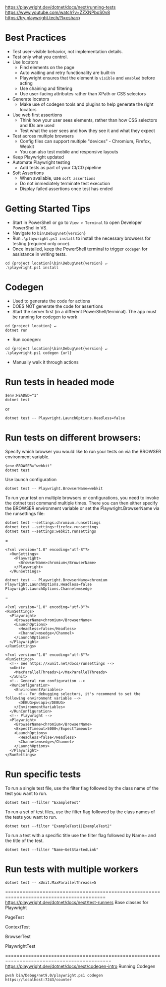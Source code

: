 ﻿https://playwright.dev/dotnet/docs/next/running-tests
https://www.youtube.com/watch?v=ZZXNPboS0v8
https://try.playwright.tech/?l=csharp

# Best Practices
- Test user-visible behavior, not implementation details.
- Test only what you control.
- Use locators
    - Find elements on the page
    - Auto waiting and retry functionality are built-in
    - Playwright ensures that the element is `visible` and `enabled` before acting
    - Use chaining and filtering
    - Use user-facing attributes rather than XPath or CSS selectors
- Generate locators
    - Make use of codegen tools and plugins to help generate the right locators
- Use web first assertions
    - Think how your user sees elements, rather than how CSS selectors and IDs are used
    - Test what the user sees and how they see it and what they expect
- Test across multiple browsers
    - Config files can support multiple "devices" - Chromium, Firefox, Webkit
    - You can also test mobile and responsive layouts
- Keep Playwright updated
- Automate Playwright testing
    - Add tests as part of your CI/CD pipeline
- Soft Assertions
    - When available, use `soft assertions`
    - Do not immediately terminate test execution
    - Display failed assertions once test has ended


# Getting Started Tips
- Start in PowerShell or go to `View > Terminal` to open Developer PowerShel in VS.
- Navigate to `bin\Debug\net{version}`
- Run `.\playwright.ps1 install` to install the necessary browsers for testing (required only once).
- Once installed, keep the PowerShell terminal to trigger `codegen` for assistance in writing tests.
```
cd {project location}\bin\Debug\net{version} ↵
.\playwright.ps1 install
```

# Codegen
- Used to generate the code for actions
- DOES NOT generate the code for assertions
- Start the server first (in a different PowerShell/terminal). The app must be running for codegen to work 
```
cd {project location} ↵
dotnet run
```

- Run codegen:
```
cd {project location}\bin\Debug\net{version} ↵
.\playwright.ps1 codegen {url}
```

- Manually walk it through actions


# Run tests in headed mode
```
$env:HEADED="1"
dotnet test
```
or
```
dotnet test -- Playwright.LaunchOptions.Headless=false
```


# Run tests on different browsers: 
Specify which browser you would like to run your tests on via the BROWSER environment variable.
```
$env:BROWSER="webkit"
dotnet test
```

Use launch configuration
```
dotnet test -- Playwright.BrowserName=webkit
```

To run your test on multiple browsers or configurations, you need to invoke the dotnet test command multiple times. 
There you can then either specify the BROWSER environment variable or set the Playwright.BrowserName via the runsettings file:

```
dotnet test --settings:chromium.runsettings
dotnet test --settings:firefox.runsettings
dotnet test --settings:webkit.runsettings
```
=
```
<?xml version="1.0" encoding="utf-8"?>
  <RunSettings>
    <Playwright>
      <BrowserName>chromium</BrowserName>
    </Playwright>
  </RunSettings>
```


```
dotnet test -- Playwright.BrowserName=chromium Playwright.LaunchOptions.Headless=false Playwright.LaunchOptions.Channel=msedge
```
=
```
<?xml version="1.0" encoding="utf-8"?>
<RunSettings>
  <Playwright>
    <BrowserName>chromium</BrowserName>
    <LaunchOptions>
      <Headless>false</Headless>
      <Channel>msedge</Channel>
    </LaunchOptions>
  </Playwright>
</RunSettings>
```

```
<?xml version="1.0" encoding="utf-8"?>
<RunSettings>
  <!-- See https://xunit.net/docs/runsettings -->
  <xUnit>
    <MaxParallelThreads>1</MaxParallelThreads>
  </xUnit>
  <!-- General run configuration -->
  <RunConfiguration>
    <EnvironmentVariables>
      <!-- For debugging selectors, it's recommend to set the following environment variable -->
      <DEBUG>pw:api</DEBUG>
    </EnvironmentVariables>
  </RunConfiguration>
  <!-- Playwright -->  
  <Playwright>
    <BrowserName>chromium</BrowserName>
    <ExpectTimeout>5000</ExpectTimeout>
    <LaunchOptions>
      <Headless>false</Headless>
      <Channel>msedge</Channel>
    </LaunchOptions>
  </Playwright>
</RunSettings>
```


# Run specific tests
To run a single test file, use the filter flag followed by the class name of the test you want to run.
```
dotnet test --filter "ExampleTest"
```

To run a set of test files, use the filter flag followed by the class names of the tests you want to run.
```
dotnet test --filter "ExampleTest1|ExampleTest2"
```

To run a test with a specific title use the filter flag followed by Name~ and the title of the test.
```
dotnet test --filter "Name~GetStartedLink"
```


# Run tests with multiple workers
```
dotnet test -- xUnit.MaxParallelThreads=5
```






=========================================================================================
https://playwright.dev/dotnet/docs/next/test-runners
Base classes for Playwright

PageTest


ContextTest


BrowserTest


PlaywrightTest	




===========================================================================================
https://playwright.dev/dotnet/docs/next/codegen-intro
Running Codegen

```
pwsh bin/Debug/net9.0/playwright.ps1 codegen https://localhost:7243/counter
```